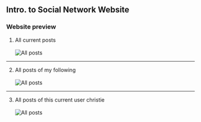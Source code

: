 ## Intro. to Social Network Website
### Website preview

1. All current posts
<br/><br/>
![All posts](static/network/images/all_posts.png)
<hr/> 

2. All posts of my following
<br/><br/>
![All posts](static/network/images/following.png)


<hr/>

3. All posts of this current user christie
<br/><br/>
![All posts](static/network/images/profile.png)